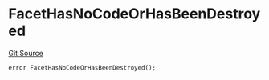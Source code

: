# FacetHasNoCodeOrHasBeenDestroyed
[Git Source](https://github.com/thrackle-io/aquifi-rules-v1/blob/e484b68f1ca0d10ffe5b3b006faff195ef61dcb9/src/client/token/handler/diamond/HandlerDiamond.sol)


```solidity
error FacetHasNoCodeOrHasBeenDestroyed();
```

